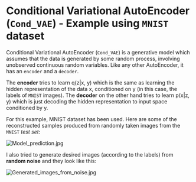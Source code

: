 # Conditional Variational AutoEncoder (`Cond_VAE`) - Example using `MNIST` dataset

Conditional Variational AutoEncoder (`Cond_VAE`) is a generative model which assumes that the data is generated by some random process, involving unobserved continuous random variables. Like any other AutoEncoder, it has an `encoder` and a `decoder`.

The __encoder__ tries to learn q(z|x, y) which is the same as learning the hidden representation of the data x, conditioned on y (in this case, the labels of `MNIST` images). The __decoder__ on the other hand tries to learn p(x|z, y) which is just decoding the hidden representation to input space conditioned by y.

For this example, MNIST dataset has been used. Here are some of the reconstructed samples produced from randomly taken images from the `MNIST` _test set_:

![Model_prediction.jpg](https://github.com/randomaccess2023/MG2023/blob/main/Video%2051/Model_prediction.jpg "Model_prediction.jpg")

I also tried to generate desired images (according to the labels) from __random noise__ and they look like this:

![Generated_images_from_noise.jpg](https://github.com/randomaccess2023/MG2023/blob/main/Video%2051/Generated_images_from_noise.jpg "Generated_images_from_noise.jpg")
